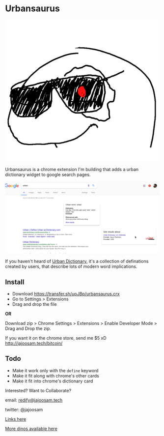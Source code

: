 # Urbansaurus

![terminator orpheus](icon.png)

Urbansaurus is a chrome extension I'm building that adds a urban dictionary widget to google search pages.

![screenshot](screenshot.png)

If you haven't heard of [Urban Dictionary](http://www.urbandictionary.com/), it's a collection of definations created by users, that describe lots of modern word implications.

## Install
- Download https://transfer.sh/upJBp/urbansaurus.crx
- Go to Settings > Extensions
- Drag and drop the file

**OR**


Download zip > Chrome Settings > Extensions > Enable Developer Mode > Drag and Drop the zip.

If you want it on the chrome store, send me $5 xD
http://jajoosam.tech/bitcoin/

## Todo
- Make it work only with the `define` keyword
- Make it fit along with chrome's other cards
- Make it fit into chrome's dictionary card

Interested? Want to Collaborate?

email: redify@jajoosam.tech

twitter: @jajoosam

[Links here](https://notes.pinboard.in/u:jajoosam/ccffda8b6d7a18493c36)

[More dinos available here](https://github.com/hackclub/dinosaurs)